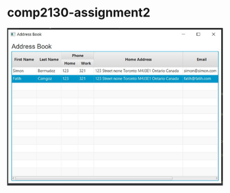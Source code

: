 # comp2130-assignment2
![sample image](https://github.com/GeorgeBrownCollege-musketeers/JavaFx-GroupProject/blob/main/javafx-address-book.JPG?raw=true)
